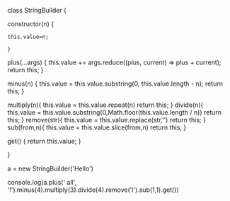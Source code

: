 class StringBuilder {
  
  constructor(n) {
   
    this.value=n;
    
    }
  
  plus(...args) {
    this.value += args.reduce((plus, current) => plus + current);
    return this;
}

  minus(n) {
    this.value = this.value.substring(0, this.value.length - n);
    return this;
  }
  
  multiply(n){
     this.value = this.value.repeat(n)
     return this;
  }
  divide(n){
     this.value = this.value.substring(0,Math.floor(this.value.length / n))
     return this;
  }
  remove(str){
    this.value = this.value.replace(str,'')
    return this;
  }
  sub(from,n){
     this.value = this.value.slice(from,n)
     return this;
  }
 
   get() {
    return this.value;
  }

}


a = new StringBuilder('Hello')

console.log(a.plus(' all', '!').minus(4).multiply(3).divide(4).remove('l').sub(1,1).get())


